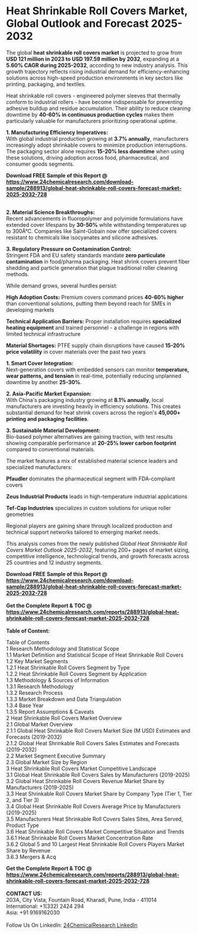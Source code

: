 <h1>Heat Shrinkable Roll Covers Market, Global Outlook and Forecast 2025-2032</h1><p>The global <strong>heat shrinkable roll covers market</strong> is projected to grow from <strong>USD 121 million in 2023 to USD 197.59 million by 2032</strong>, expanding at a <strong>5.60% CAGR during 2025-2032</strong>, according to new industry analysis. This growth trajectory reflects rising industrial demand for efficiency-enhancing solutions across high-speed production environments in key sectors like printing, packaging, and textiles.</p><p>Heat shrinkable roll covers - engineered polymer sleeves that thermally conform to industrial rollers - have become indispensable for preventing adhesive buildup and residue accumulation. Their ability to reduce cleaning downtime by <strong>40-60% in continuous production cycles</strong> makes them particularly valuable for manufacturers prioritizing operational uptime.</p><p><strong>1. Manufacturing Efficiency Imperatives:</strong><br>
With global industrial production growing at <strong>3.7% annually</strong>, manufacturers increasingly adopt shrinkable covers to minimize production interruptions. The packaging sector alone requires <strong>15-20% less downtime</strong> when using these solutions, driving adoption across food, pharmaceutical, and consumer goods segments.</p><div><b>Download FREE Sample of this Report @ 
            <a href="https://www.24chemicalresearch.com/download-sample/288913/global-heat-shrinkable-roll-covers-forecast-market-2025-2032-728">
            https://www.24chemicalresearch.com/download-sample/288913/global-heat-shrinkable-roll-covers-forecast-market-2025-2032-728</a></b></div><br><p><strong>2. Material Science Breakthroughs:</strong><br>
Recent advancements in fluoropolymer and polyimide formulations have extended cover lifespans by <strong>30-50%</strong> while withstanding temperatures up to 300Â°C. Companies like Saint-Gobain now offer specialized covers resistant to chemicals like isocyanates and silicone adhesives.</p><p><strong>3. Regulatory Pressure on Contamination Control:</strong><br>
Stringent FDA and EU safety standards mandate <strong>zero particulate contamination</strong> in food/pharma packaging. Heat shrink covers prevent fiber shedding and particle generation that plague traditional roller cleaning methods.</p><p>While demand grows, several hurdles persist:</p><p><strong>High Adoption Costs:</strong> Premium covers command prices <strong>40-60% higher</strong> than conventional solutions, putting them beyond reach for SMEs in developing markets</p><p><strong>Technical Application Barriers:</strong> Proper installation requires <strong>specialized heating equipment</strong> and trained personnel - a challenge in regions with limited technical infrastructure</p><p><strong>Material Shortages:</strong> PTFE supply chain disruptions have caused <strong>15-20% price volatility</strong> in cover materials over the past two years</p><p><strong>1. Smart Cover Integration:</strong><br>
Next-generation covers with embedded sensors can monitor <strong>temperature, wear patterns, and tension</strong> in real-time, potentially reducing unplanned downtime by another <strong>25-30%</strong>.</p><p><strong>2. Asia-Pacific Market Expansion:</strong><br>
With China's packaging industry growing at <strong>8.1% annually</strong>, local manufacturers are investing heavily in efficiency solutions. This creates substantial demand for heat shrink covers across the region's <strong>45,000+ printing and packaging facilities</strong>.</p><p><strong>3. Sustainable Material Development:</strong><br>
Bio-based polymer alternatives are gaining traction, with test results showing comparable performance at <strong>20-25% lower carbon footprint</strong> compared to conventional materials.</p><p>The market features a mix of established material science leaders and specialized manufacturers:</p><p><strong>Pfaudler</strong> dominates the pharmaceutical segment with FDA-compliant covers</p><p><strong>Zeus Industrial Products</strong> leads in high-temperature industrial applications</p><p><strong>Tef-Cap Industries</strong> specializes in custom solutions for unique roller geometries</p><p>Regional players are gaining share through localized production and technical support networks tailored to emerging market needs.</p><p>This analysis comes from the newly published <em>Global Heat Shrinkable Roll Covers Market Outlook 2025-2032</em>, featuring 200+ pages of market sizing, competitive intelligence, technological trends, and growth forecasts across 25 countries and 12 industry segments.</p><div><b>Download FREE Sample of this Report @ 
            <a href="https://www.24chemicalresearch.com/download-sample/288913/global-heat-shrinkable-roll-covers-forecast-market-2025-2032-728">
            https://www.24chemicalresearch.com/download-sample/288913/global-heat-shrinkable-roll-covers-forecast-market-2025-2032-728</a></b></div><br><div><b>Get the Complete Report & TOC @ 
            <a href="https://www.24chemicalresearch.com/reports/288913/global-heat-shrinkable-roll-covers-forecast-market-2025-2032-728">
            https://www.24chemicalresearch.com/reports/288913/global-heat-shrinkable-roll-covers-forecast-market-2025-2032-728</a></b></div><br>
            <b>Table of Content:</b><p>Table of Contents<br />
1 Research Methodology and Statistical Scope<br />
1.1 Market Definition and Statistical Scope of Heat Shrinkable Roll Covers<br />
1.2 Key Market Segments<br />
1.2.1 Heat Shrinkable Roll Covers Segment by Type<br />
1.2.2 Heat Shrinkable Roll Covers Segment by Application<br />
1.3 Methodology & Sources of Information<br />
1.3.1 Research Methodology<br />
1.3.2 Research Process<br />
1.3.3 Market Breakdown and Data Triangulation<br />
1.3.4 Base Year<br />
1.3.5 Report Assumptions & Caveats<br />
2 Heat Shrinkable Roll Covers Market Overview<br />
2.1 Global Market Overview<br />
2.1.1 Global Heat Shrinkable Roll Covers Market Size (M USD) Estimates and Forecasts (2019-2032)<br />
2.1.2 Global Heat Shrinkable Roll Covers Sales Estimates and Forecasts (2019-2032)<br />
2.2 Market Segment Executive Summary<br />
2.3 Global Market Size by Region<br />
3 Heat Shrinkable Roll Covers Market Competitive Landscape<br />
3.1 Global Heat Shrinkable Roll Covers Sales by Manufacturers (2019-2025)<br />
3.2 Global Heat Shrinkable Roll Covers Revenue Market Share by Manufacturers (2019-2025)<br />
3.3 Heat Shrinkable Roll Covers Market Share by Company Type (Tier 1, Tier 2, and Tier 3)<br />
3.4 Global Heat Shrinkable Roll Covers Average Price by Manufacturers (2019-2025)<br />
3.5 Manufacturers Heat Shrinkable Roll Covers Sales Sites, Area Served, Product Type<br />
3.6 Heat Shrinkable Roll Covers Market Competitive Situation and Trends<br />
3.6.1 Heat Shrinkable Roll Covers Market Concentration Rate<br />
3.6.2 Global 5 and 10 Largest Heat Shrinkable Roll Covers Players Market Share by Revenue<br />
3.6.3 Mergers & Acq</p><div><b>Get the Complete Report & TOC @ 
            <a href="https://www.24chemicalresearch.com/reports/288913/global-heat-shrinkable-roll-covers-forecast-market-2025-2032-728">
            https://www.24chemicalresearch.com/reports/288913/global-heat-shrinkable-roll-covers-forecast-market-2025-2032-728</a></b></div><br><b>CONTACT US:</b><br>
            203A, City Vista, Fountain Road, Kharadi, Pune, India - 411014<br>
            International: +1(332) 2424 294<br>
            Asia: +91 9169162030 <br><br>
            Follow Us On LinkedIn: <a href="https://www.linkedin.com/company/24chemicalresearch/">24ChemicalResearch LinkedIn</a>